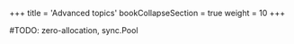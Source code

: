 +++
title = 'Advanced topics'
bookCollapseSection = true
weight = 10
+++

#TODO: zero-allocation, sync.Pool